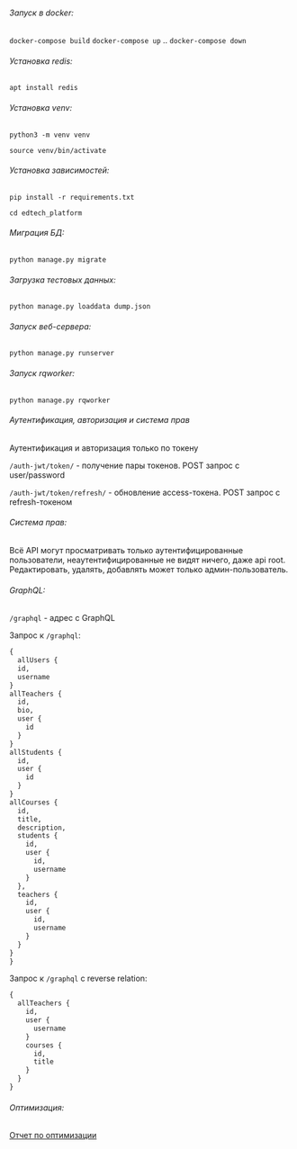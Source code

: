 ###### Запуск в docker:
`docker-compose build`
`docker-compose up`
..
`docker-compose down` 


###### Установка redis:
`apt install redis`

###### Установка venv:
`python3 -m venv venv`

`source venv/bin/activate`

###### Установка зависимостей:
`pip install -r requirements.txt`

`cd edtech_platform`

###### Миграция БД:
`python manage.py migrate`

###### Загрузка тестовых данных:
`python manage.py loaddata dump.json`

###### Запуск веб-сервера:
`python manage.py runserver`

###### Запуск rqworker:
`python manage.py rqworker`

###### Аутентификация, авторизация и система прав
Аутентификация и авторизация только по токену

`/auth-jwt/token/` - получение пары токенов. POST запрос с user/password

`/auth-jwt/token/refresh/` - обновление access-токена. POST запрос с refresh-токеном

###### Система прав: 
Всё API могут просматривать только аутентифицированные пользователи, неаутентифицированные не видят ничего, даже api root.
Редактировать, удалять, добавлять может только админ-пользователь.

###### GraphQL:

`/graphql` - адрес с GraphQL

Запрос к `/graphql`:
```graphql
{
  allUsers {
  id,
  username
}
allTeachers {
  id,
  bio,
  user {
    id
  }
}
allStudents {
  id,
  user {
    id
  }
}
allCourses {
  id,
  title,
  description,
  students {
    id,
    user {
      id,
      username
    }
  },
  teachers {
    id,
    user {
      id,
      username
    }
  }
}
}
```
Запрос к `/graphql` c reverse relation:
```graphql 
{
  allTeachers {
    id,
    user {
      username
    }
    courses {
      id,
      title
    }
  } 
}
```

###### Оптимизация:
[Отчет по оптимизации](https://docs.google.com/spreadsheets/d/1jUT0T2rmiO9Sc0PVIR0JKyjeqagjxrwECPhk_57q-po/edit?usp=sharing)